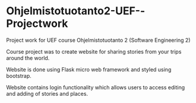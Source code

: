 # Ohjelmistotuotanto2-UEF--Projectwork
Project work for UEF course Ohjelmistotuotanto 2 (Software Engineering 2)

Course project was to create website for sharing stories from your trips around the world.

Website is done using Flask micro web framework and styled using bootstrap.

Website contains login functionality which allows users to access editing and adding of stories and places.
